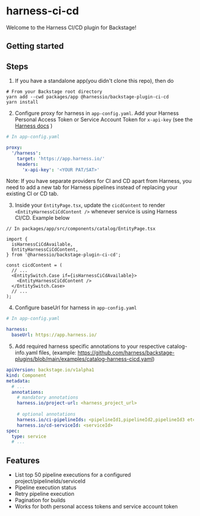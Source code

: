 # harness-ci-cd

Welcome to the Harness CI/CD plugin for Backstage!

## Getting started

## Steps

1. If you have a standalone app(you didn't clone this repo), then do

```
# From your Backstage root directory
yarn add --cwd packages/app @harnessio/backstage-plugin-ci-cd
yarn install
```

2. Configure proxy for harness in `app-config.yaml`. Add your Harness Personal Access Token or Service Account Token for `x-api-key` (see the [Harness docs](https://docs.harness.io/article/tdoad7xrh9-add-and-manage-api-keys) )

```yaml
# In app-config.yaml

proxy:
  '/harness':
    target: 'https://app.harness.io/'
    headers:
      'x-api-key': '<YOUR PAT/SAT>'
```

Note: If you have separate providers for CI and CD apart from Harness, you need to add a new tab for Harness pipelines instead of replacing your existing CI or CD tab.

<!-- TODO: Instructions on how to add a new tab. -->

3. Inside your `EntityPage.tsx`, update the `cicdContent` to render `<EntityHarnessCiCdContent />` whenever service is using Harness CI/CD. Example below

```tsx
// In packages/app/src/components/catalog/EntityPage.tsx

import {
  isHarnessCiCdAvailable,
  EntityHarnessCiCdContent,
} from '@harnessio/backstage-plugin-ci-cd';

const cicdContent = (
  // ...
  <EntitySwitch.Case if={isHarnessCiCdAvailable}>
    <EntityHarnessCiCdContent />
  </EntitySwitch.Case>
  // ...
);
```

4. Configure baseUrl for harness in `app-config.yaml`

```yaml
# In app-config.yaml

harness:
  baseUrl: https://app.harness.io/
```

5. Add required harness specific annotations to your respective catalog-info.yaml files,
   (example: https://github.com/harness/backstage-plugins/blob/main/examples/catalog-harness-cicd.yaml)

```yaml
apiVersion: backstage.io/v1alpha1
kind: Component
metadata:
  # ...
  annotations:
    # mandatory annotations
    harness.io/project-url: <harness_project_url>
   
    # optional annotations
    harness.io/ci-pipelineIds: <pipelineId1,pipelineId2,pipelineId3 etc>
    harness.io/cd-serviceId: <serviceId>
spec:
  type: service
  # ...
```

## Features

- List top 50 pipeline executions for a configured project/pipelineIds/serviceId
- Pipeline execution status
- Retry pipeline execution
- Pagination for builds
- Works for both personal access tokens and service account token
